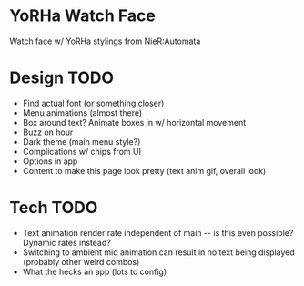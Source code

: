 # YoRHa Watch Face
Watch face w/ YoRHa stylings from NieR:Automata

# Design TODO
- Find actual font (or something closer)
- Menu animations (almost there)
- Box around text? Animate boxes in w/ horizontal movement
- Buzz on hour
- Dark theme (main menu style?)
- Complications w/ chips from UI
- Options in app
- Content to make this page look pretty (text anim gif, overall look)

# Tech TODO
- Text animation render rate independent of main -- is this even possible? Dynamic rates instead?
- Switching to ambient mid animation can result in no text being displayed (probably other weird combos)
- What the hecks an app (lots to config)
